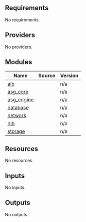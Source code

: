 <!-- BEGIN_TF_DOCS -->
## Requirements

No requirements.

## Providers

No providers.

## Modules

| Name | Source | Version |
|------|--------|---------|
| <a name="module_alb"></a> [alb](#module\_alb) |  | n/a |
| <a name="module_asg_core"></a> [asg\_core](#module\_asg\_core) |  | n/a |
| <a name="module_asg_engine"></a> [asg\_engine](#module\_asg\_engine) |  | n/a |
| <a name="module_database"></a> [database](#module\_database) |  | n/a |
| <a name="module_network"></a> [network](#module\_network) |  | n/a |
| <a name="module_nlb"></a> [nlb](#module\_nlb) |  | n/a |
| <a name="module_storage"></a> [storage](#module\_storage) |  | n/a |

## Resources

No resources.

## Inputs

No inputs.

## Outputs

No outputs.
<!-- END_TF_DOCS --> 